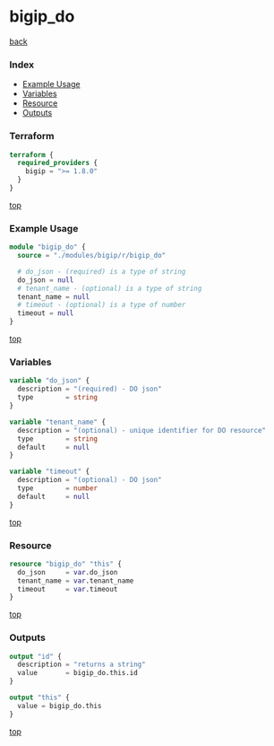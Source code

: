 # bigip_do

[back](../bigip.md)

### Index

- [Example Usage](#example-usage)
- [Variables](#variables)
- [Resource](#resource)
- [Outputs](#outputs)

### Terraform

```terraform
terraform {
  required_providers {
    bigip = ">= 1.8.0"
  }
}
```

[top](#index)

### Example Usage

```terraform
module "bigip_do" {
  source = "./modules/bigip/r/bigip_do"

  # do_json - (required) is a type of string
  do_json = null
  # tenant_name - (optional) is a type of string
  tenant_name = null
  # timeout - (optional) is a type of number
  timeout = null
}
```

[top](#index)

### Variables

```terraform
variable "do_json" {
  description = "(required) - DO json"
  type        = string
}

variable "tenant_name" {
  description = "(optional) - unique identifier for DO resource"
  type        = string
  default     = null
}

variable "timeout" {
  description = "(optional) - DO json"
  type        = number
  default     = null
}
```

[top](#index)

### Resource

```terraform
resource "bigip_do" "this" {
  do_json     = var.do_json
  tenant_name = var.tenant_name
  timeout     = var.timeout
}
```

[top](#index)

### Outputs

```terraform
output "id" {
  description = "returns a string"
  value       = bigip_do.this.id
}

output "this" {
  value = bigip_do.this
}
```

[top](#index)